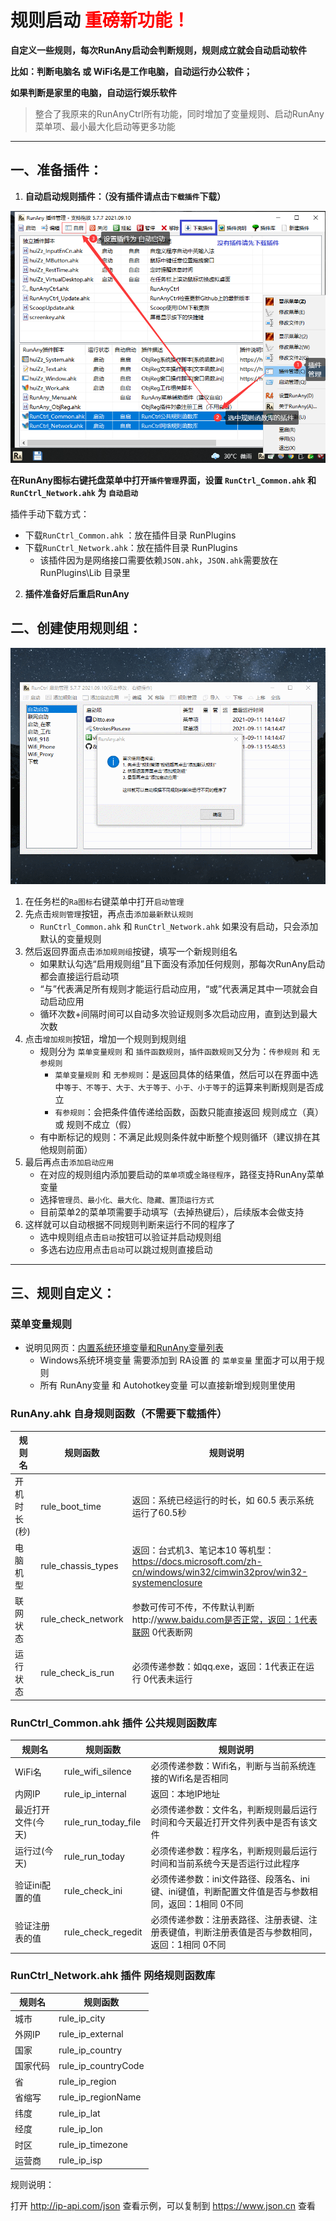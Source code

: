 # 规则启动 <font color="red">重磅新功能！</font>

**自定义一些规则，每次RunAny启动会判断规则，规则成立就会自动启动软件**

**比如：判断电脑名 或 WiFi名是工作电脑，自动运行办公软件；**

**如果判断是家里的电脑，自动运行娱乐软件**

> 整合了我原来的RunAnyCtrl所有功能，同时增加了变量规则、启动RunAny菜单项、最小最大化启动等更多功能

---

## 一、准备插件：

1. **自动启动规则插件：（没有插件请点击`下载插件`下载）**

![规则管理-插件启动](/assets/images/规则管理-插件启动.png)

**在RunAny图标右键托盘菜单中打开`插件管理`界面，设置 `RunCtrl_Common.ahk` 和  `RunCtrl_Network.ahk` 为 `自动启动`**

插件手动下载方式：

 - 下载`RunCtrl_Common.ahk` ：放在插件目录 RunPlugins
 - 下载`RunCtrl_Network.ahk`：放在插件目录 RunPlugins
   - 该插件因为是网络接口需要依赖`JSON.ahk`，`JSON.ahk`需要放在  RunPlugins\Lib  目录里

2. **插件准备好后重启RunAny**



## 二、创建使用规则组：

![规则管理-使用演示](/assets/images/规则管理-使用演示.gif)

1. 在任务栏的`Ra图标`右键菜单中打开`启动管理`
2. 先点击`规则管理`按钮，再点击`添加最新默认规则`
   - `RunCtrl_Common.ahk` 和  `RunCtrl_Network.ahk` 如果没有启动，只会添加默认的变量规则
3. 然后返回界面点击`添加规则组`按键，填写一个新规则组名
   - 如果默认勾选“启用规则组”且下面没有添加任何规则，那每次RunAny启动都会直接运行启动项
   - “与”代表满足所有规则才能运行启动应用，“或”代表满足其中一项就会自动启动应用
   - 循环次数+间隔时间可以自动多次验证规则多次启动应用，直到达到最大次数
4. 点击`增加规则`按钮，增加一个规则到规则组
   - 规则分为 `菜单变量规则` 和 `插件函数规则`，`插件函数规则`又分为：`传参规则` 和 `无参规则`
     - `菜单变量规则` 和 `无参规则`：是返回具体的结果值，然后可以在界面中选中`等于、不等于、大于、大于等于、小于、小于等于`的运算来判断规则是否成立
     - `有参规则`：会把条件值传递给函数，函数只能直接返回 规则成立（真）或 规则不成立（假）
   - 有中断标记的规则：不满足此规则条件就中断整个规则循环（建议排在其他规则前面）
5. 最后再点击`添加启动应用`
   - 在对应的规则组内添加要启动的`菜单项`或`全路径程序`，路径支持RunAny菜单变量
   - 选择`管理员、最小化、最大化、隐藏、置顶运行方式`
   - 目前菜单2的菜单项需要手动填写（去掉热键后），后续版本会做支持
6. 这样就可以自动根据不同规则判断来运行不同的程序了
   - 选中规则组点击`启动`按钮可以验证并启动规则组
   - 多选右边应用点击`启动`可以跳过规则直接启动



---

## 三、规则自定义：

### 菜单变量规则

- 说明见网页：[内置系统环境变量和RunAny变量列表](/article/built-in-variables.md)
  - Windows系统环境变量 需要添加到 RA设置 的 `菜单变量` 里面才可以用于规则
  - 所有 RunAny变量 和 Autohotkey变量 可以直接新增到规则里使用

### RunAny.ahk 自身规则函数（不需要下载插件）
| 规则名       | 规则函数           | 规则说明                                                     |
| ------------ | ------------------ | ------------------------------------------------------------ |
| 开机时长(秒) | rule_boot_time     | 返回：系统已经运行的时长，如 60.5 表示系统运行了60.5秒       |
| 电脑机型     | rule_chassis_types | 返回：台式机3、笔记本10 等机型：https://docs.microsoft.com/zh-cn/windows/win32/cimwin32prov/win32-systemenclosure |
| 联网状态     | rule_check_network | 参数可传可不传，不传默认判断http://www.baidu.com是否正常，返回：1代表联网 0代表断网 |
| 运行状态     | rule_check_is_run  | 必须传递参数：如qq.exe，返回：1代表正在运行 0代表未运行      |


### RunCtrl_Common.ahk 插件 公共规则函数库

| 规则名             | 规则函数            | 规则说明                                                     |
| ------------------ | ------------------- | ------------------------------------------------------------ |
| WiFi名             | rule_wifi_silence   | 必须传递参数：Wifi名，判断与当前系统连接的Wifi名是否相同     |
| 内网IP             | rule_ip_internal    | 返回：本地IP地址                                             |
| 最近打开文件(今天) | rule_run_today_file | 必须传递参数：文件名，判断规则最后运行时间和今天最近打开文件列表中是否有该文件 |
| 运行过(今天)       | rule_run_today      | 必须传递参数：程序名，判断规则最后运行时间和当前系统今天是否运行过此程序 |
| 验证ini配置的值    | rule_check_ini      | 必须传递参数：ini文件路径、段落名、ini键、ini键值，判断配置文件值是否与参数相同，返回：1相同 0不同 |
| 验证注册表的值     | rule_check_regedit  | 必须传递参数：注册表路径、注册表键、注册表键值，判断注册表值是否与参数相同，返回：1相同 0不同 |

### RunCtrl_Network.ahk 插件 网络规则函数库

| 规则名   | 规则函数            |
| -------- | ------------------- |
| 城市     | rule_ip_city        |
| 外网IP   | rule_ip_external    |
| 国家     | rule_ip_country     |
| 国家代码 | rule_ip_countryCode |
| 省       | rule_ip_region      |
| 省缩写   | rule_ip_regionName  |
| 纬度     | rule_ip_lat         |
| 经度     | rule_ip_lon         |
| 时区     | rule_ip_timezone    |
| 运营商   | rule_ip_isp         |

规则说明：

打开 http://ip-api.com/json 查看示例，可以复制到 https://www.json.cn 查看
